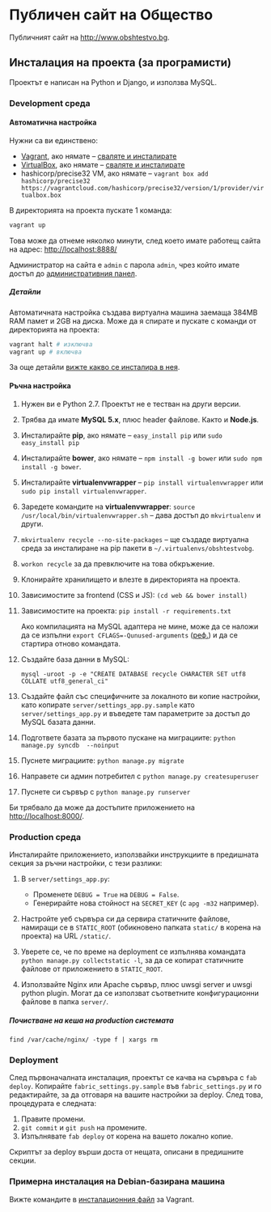 # Публичен сайт на Общество

Публичният сайт на http://www.obshtestvo.bg.

## Инсталация на проекта (за програмисти)

Проектът е написан на Python и Django, и използва MySQL.

### Development среда
#### Автоматична настройка

Нужни са ви единствено:

 - [Vagrant](http://www.vagrantup.com/), ако нямате – [сваляте и инсталирате](
https://www.vagrantup.com/downloads.html)
 - [VirtualBox](https://www.virtualbox.org/), ако нямате – [сваляте и инсталирате](https://www.virtualbox.org/wiki/Downloads)
 - hashicorp/precise32 VM, ако нямате – `vagrant box add hashicorp/precise32 https://vagrantcloud.com/hashicorp/precise32/version/1/provider/virtualbox.box`

В директорията на проекта пускате 1 команда:

```sh
vagrant up
```

Това може да отнеме няколко минути, след което имате работещ сайта на адрес:  [http://localhost:8888/](http://localhost:8888/)

Администратор на сайта е `admin` с парола `admin`, чрез който имате достъп до [административния панел](http://localhost:8888/admin/).

##### Детайли
Автоматичната настройка създава виртуална машина заемаща 384MB RAM памет и 2GB на диска. Може да я спирате и пускате с команди от директорията на проекта:

```sh
vagrant halt # изключва
vagrant up # включва
```

За още детайли [вижте какво се инсталира в нея](bootstrap.sh).

#### Ръчна настройка


1. Нужен ви е Python 2.7. Проектът не е тестван на други версии.
1. Трябва да имате **MySQL 5.x**, плюс header файлове. Както и **Node.js**.
1. Инсталирайте **pip**, ако нямате – `easy_install pip` или `sudo easy_install pip`
1. Инсталирайте **bower**, ако нямате – `npm install -g bower` или `sudo npm install -g bower`.
1. Инсталирайте **virtualenvwrapper** – `pip install virtualenvwrapper` или `sudo pip install virtualenvwrapper`.
1. Заредете командите на **virtualenvwrapper**: `source /usr/local/bin/virtualenvwrapper.sh` – дава достъп до `mkvirtualenv` и други.
1. `mkvirtualenv recycle --no-site-packages` – ще създаде виртуална среда за инсталиране на pip пакети в `~/.virtualenvs/obshtestvobg`.
1. `workon recycle` за да превключите на това обкръжение.
1. Клонирайте хранилището и влезте в директорията на проекта.
1. Зависимостите за frontend (CSS и JS): `(cd web && bower install)`
1. Зависимостите на проекта: `pip install -r requirements.txt`

    Ако компилацията на MySQL адаптера не мине, може да се наложи да се изпълни `export CFLAGS=-Qunused-arguments` ([реф.](http://stackoverflow.com/questions/22313407/clang-error-unknown-argument-mno-fused-madd-python-package-installation-fa)) и да се стартира отново командата.
1. Създайте база данни в MySQL:

    ```
    mysql -uroot -p -e "CREATE DATABASE recycle CHARACTER SET utf8 COLLATE utf8_general_ci"
    ```
1. Създайте файл със специфичните за локалното ви копие настройки, като копирате `server/settings_app.py.sample` като `server/settings_app.py` и въведете там параметрите за достъп до MySQL базата данни.
1. Подгответе базата за първото пускане на миграциите: `python manage.py syncdb  --noinput`
1. Пуснете миграциите: `python manage.py migrate`
1. Направете си админ потребител с `python manage.py createsuperuser`
1. Пуснете си сървър с `python manage.py runserver`

Би трябвало да може да достъпите приложението на [http://localhost:8000/](http://localhost:8000/).

### Production среда

Инсталирайте приложението, използвайки инструкциите в предишната секция за ръчни настройки, с тези разлики:

1. В `server/settings_app.py`:

	- Променете `DEBUG = True` на `DEBUG = False`.
	- Генерирайте нова стойност на `SECRET_KEY` (с `apg -m32` например).

2. Настройте уеб сървъра си да сервира статичните файлове, намиращи се в `STATIC_ROOT` (обикновено папката `static/` в корена на проекта) на URL `/static/`.
3. Уверете се, че по време на deployment се изпълнява командата `python manage.py collectstatic -l`, за да се копират статичните файлове от приложението в `STATIC_ROOT`.
4. Използвайте Nginx или Apache сървър, плюс uwsgi server и uwsgi python plugin. Могат да се използват съответните конфигурационни файлове в папка `server/`.

##### Почистване на кеша на production системата

```
find /var/cache/nginx/ -type f | xargs rm
```

### Deployment

След първоначалната инсталация, проектът се качва на сървъра с `fab deploy`. Копирайте `fabric_settings.py.sample` във `fabric_settings.py` и го редактирайте, за да отговаря на вашите настройки за deploy. След това, процедурата е следната:

1. Правите промени.
2. `git commit` и `git push` на промените.
3. Изпълнявате `fab deploy` от корена на вашето локално копие.

Скриптът за deploy върши доста от нещата, описани в предишните секции.

### Примерна инсталация на Debian-базирана машина

Вижте командите в [инсталационния файл](bootstrap.sh) за Vagrant.
